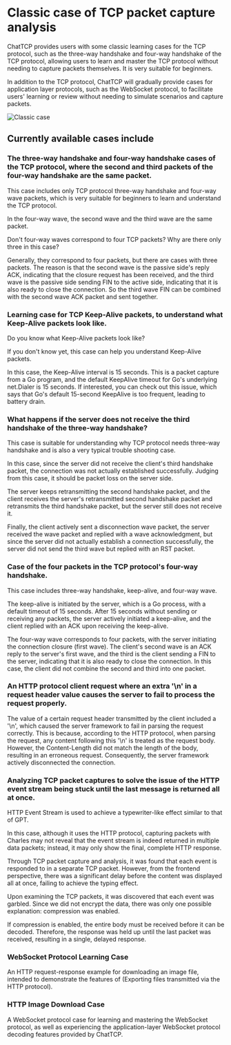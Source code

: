 # Classic case of TCP packet capture analysis

ChatTCP provides users with some classic learning cases for the TCP protocol, such as the three-way handshake and four-way handshake of the TCP protocol, allowing users to learn and master the TCP protocol without needing to capture packets themselves. It is very suitable for beginners.

In addition to the TCP protocol, ChatTCP will gradually provide cases for application layer protocols, such as the WebSocket protocol, to facilitate users' learning or review without needing to simulate scenarios and capture packets.

![Classic case](/images/classic-case/classic-cases.webp)

## Currently available cases include

### The three-way handshake and four-way handshake cases of the TCP protocol, where the second and third packets of the four-way handshake are the same packet.

This case includes only TCP protocol three-way handshake and four-way wave packets, which is very suitable for beginners to learn and understand the TCP protocol.

In the four-way wave, the second wave and the third wave are the same packet.

Don't four-way waves correspond to four TCP packets? Why are there only three in this case?

Generally, they correspond to four packets, but there are cases with three packets. The reason is that the second wave is the passive side's reply ACK, indicating that the closure request has been received, and the third wave is the passive side sending FIN to the active side, indicating that it is also ready to close the connection. So the third wave FIN can be combined with the second wave ACK packet and sent together.

### Learning case for TCP Keep-Alive packets, to understand what Keep-Alive packets look like.

Do you know what Keep-Alive packets look like?

If you don't know yet, this case can help you understand Keep-Alive packets.

In this case, the Keep-Alive interval is 15 seconds. This is a packet capture from a Go program, and the default KeepAlive timeout for Go's underlying net.Dialer is 15 seconds. If interested, you can check out this issue, which says that Go's default 15-second KeepAlive is too frequent, leading to battery drain.

### What happens if the server does not receive the third handshake of the three-way handshake?

This case is suitable for understanding why TCP protocol needs three-way handshake and is also a very typical trouble shooting case.

In this case, since the server did not receive the client's third handshake packet, the connection was not actually established successfully. Judging from this case, it should be packet loss on the server side.

The server keeps retransmitting the second handshake packet, and the client receives the server's retransmitted second handshake packet and retransmits the third handshake packet, but the server still does not receive it.

Finally, the client actively sent a disconnection wave packet, the server received the wave packet and replied with a wave acknowledgment, but since the server did not actually establish a connection successfully, the server did not send the third wave but replied with an RST packet.

### Case of the four packets in the TCP protocol's four-way handshake.

This case includes three-way handshake, keep-alive, and four-way wave.

The keep-alive is initiated by the server, which is a Go process, with a default timeout of 15 seconds. After 15 seconds without sending or receiving any packets, the server actively initiated a keep-alive, and the client replied with an ACK upon receiving the keep-alive.

The four-way wave corresponds to four packets, with the server initiating the connection closure (first wave). The client's second wave is an ACK reply to the server's first wave, and the third is the client sending a FIN to the server, indicating that it is also ready to close the connection. In this case, the client did not combine the second and third into one packet.

### An HTTP protocol client request where an extra '\n' in a request header value causes the server to fail to process the request properly.

The value of a certain request header transmitted by the client included a '\n', which caused the server framework to fail in parsing the request correctly. This is because, according to the HTTP protocol, when parsing the request, any content following this '\n' is treated as the request body. However, the Content-Length did not match the length of the body, resulting in an erroneous request. Consequently, the server framework actively disconnected the connection.

### Analyzing TCP packet captures to solve the issue of the HTTP event stream being stuck until the last message is returned all at once.

HTTP Event Stream is used to achieve a typewriter-like effect similar to that of GPT.

In this case, although it uses the HTTP protocol, capturing packets with Charles may not reveal that the event stream is indeed returned in multiple data packets; instead, it may only show the final, complete HTTP response.

Through TCP packet capture and analysis, it was found that each event is responded to in a separate TCP packet. However, from the frontend perspective, there was a significant delay before the content was displayed all at once, failing to achieve the typing effect.

Upon examining the TCP packets, it was discovered that each event was garbled. Since we did not encrypt the data, there was only one possible explanation: compression was enabled.

If compression is enabled, the entire body must be received before it can be decoded. Therefore, the response was held up until the last packet was received, resulting in a single, delayed response.

### WebSocket Protocol Learning Case

An HTTP request-response example for downloading an image file, intended to demonstrate the features of (Exporting files transmitted via the HTTP protocol).

### HTTP Image Download Case

A WebSocket protocol case for learning and mastering the WebSocket protocol, as well as experiencing the application-layer WebSocket protocol decoding features provided by ChatTCP.